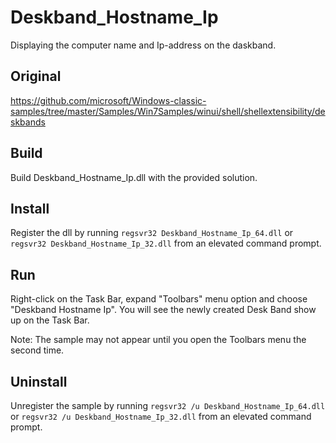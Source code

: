 # Deskband_Hostname_Ip

Displaying the computer name and Ip-address on the daskband.

## Original
https://github.com/microsoft/Windows-classic-samples/tree/master/Samples/Win7Samples/winui/shell/shellextensibility/deskbands

## Build

Build Deskband_Hostname_Ip.dll with the provided solution.

## Install

Register the dll by running `regsvr32 Deskband_Hostname_Ip_64.dll` or `regsvr32 Deskband_Hostname_Ip_32.dll` from an elevated command prompt.

## Run

Right-click on the Task Bar, expand "Toolbars" menu option and choose "Deskband Hostname Ip".  You will see the newly created Desk Band show up on the Task Bar.

Note: The sample may not appear until you open the Toolbars menu the second time.

## Uninstall

Unregister the sample by running `regsvr32 /u Deskband_Hostname_Ip_64.dll` or `regsvr32 /u Deskband_Hostname_Ip_32.dll` from an elevated command prompt.
